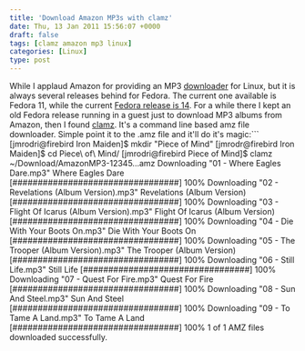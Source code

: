 ```yaml
---
title: 'Download Amazon MP3s with clamz'
date: Thu, 13 Jan 2011 15:56:07 +0000
draft: false
tags: [clamz amazon mp3 linux]
categories: [Linux]
type: post
---
```


While I applaud Amazon for providing an MP3 [downloader](http://www.amazon.com/gp/dmusic/help/amd.html/ref=dm_amd_upgrade_img_1010) for Linux, but it is always several releases behind for Fedora. The current one available is Fedora 11, while the current [Fedora release is 14](http://www.fedora.redhat.com/get-fedora). For a while there I kept an old Fedora release running in a guest just to download MP3 albums from Amazon, then I found [clamz](http://code.google.com/p/clamz/). It's a command line based amz file downloader. Simple point it to the .amz file and it'll do it's magic:```
\[jmrodri@firebird Iron Maiden\]$ mkdir "Piece of Mind"
\[jmrodr@firebird Iron Maiden\]$ cd Piece\\ of\\ Mind/
\[jmrodri@firebird Piece of Mind\]$ clamz ~/Download/AmazonMP3-12345...amz 
Downloading "01 - Where Eagles Dare.mp3"
Where Eagles Dare                 \[#################################\]  100% 
Downloading "02 - Revelations (Album Version).mp3"
Revelations (Album Version)       \[#################################\]  100% 
Downloading "03 - Flight Of Icarus (Album Version).mp3"
Flight Of Icarus (Album Version)  \[#################################\]  100% 
Downloading "04 - Die With Your Boots On.mp3"
Die With Your Boots On            \[#################################\]  100% 
Downloading "05 - The Trooper (Album Version).mp3"
The Trooper (Album Version)       \[#################################\]  100% 
Downloading "06 - Still Life.mp3"
Still Life                        \[#################################\]  100% 
Downloading "07 - Quest For Fire.mp3"
Quest For Fire                    \[#################################\]  100% 
Downloading "08 - Sun And Steel.mp3"
Sun And Steel                     \[#################################\]  100% 
Downloading "09 - To Tame A Land.mp3"
To Tame A Land                    \[#################################\]  100% 
1 of 1 AMZ files downloaded successfully.

```It's awesome! Checkout [clamz](http://code.google.com/p/clamz/) if you're a Amazon MP3 customer running on Linux.
